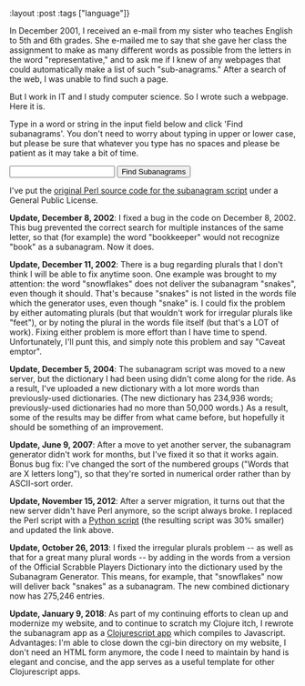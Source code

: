:layout :post
:tags  ["language"]}

In December 2001, I received an e-mail from my sister who teaches English to
5th and 6th grades. She e-mailed me to say that she gave her class the
assignment to make as many different words as possible from the letters in the
word "representative," and to ask me if I knew of any webpages that could
automatically make a list of such "sub-anagrams." After a search of the web,
I was unable to find such a page.

But I work in IT and I study computer science. So I wrote such a webpage. Here
it is.

Type in a word or string in the input field below and click 'Find
subanagrams'. You don't need to worry about typing in upper or lower case, but
please be sure that whatever you type has no spaces and please be patient as
it may take a bit of time.

<input id="subanagram-input" type="text"></input>
<button id="find-subanagrams">Find Subanagrams</button>
<p id="subanagram-results"></p>
<script type="text/javascript" src="http://www.szcz.org/js/subanagram.js"></script>

I've put the [original Perl source code for the subanagram script](https://gist.github.com/msszczep/4d5ed17d64c2da4fb676209b7dc4ca00) under a General Public
License.

**Update, December 8, 2002**: I fixed a bug in the code on December 8, 2002. This
bug prevented the correct search for multiple instances of the same letter, so
that (for example) the word "bookkeeper" would not recognize "book" as a
subanagram. Now it does.

**Update, December 11, 2002**: There is a bug regarding plurals that I don't think
I will be able to fix anytime soon. One example was brought to my attention:
the word "snowflakes" does not deliver the subanagram "snakes", even
though it should. That's because "snakes" is not listed in the words file
which the generator uses, even though "snake" is. I could fix the problem by
either automating plurals (but that wouldn't work for irregular plurals like
"feet"), or by noting the plural in the words file itself (but that's a LOT
of work). Fixing either problem is more effort than I have time to spend.
Unfortunately, I'll punt this, and simply note this problem and say "Caveat
emptor".

**Update, December 5, 2004**: The subanagram script was moved to a new server, but
the dictionary I had been using didn't come along for the ride. As a result,
I've uploaded a new dictionary with a lot more words than previously-used
dictionaries. (The new dictionary has 234,936 words; previously-used
dictionaries had no more than 50,000 words.) As a result, some of the results
may be differ from what came before, but hopefully it should be something of
an improvement.

**Update, June 9, 2007**: After a move to yet another server, the subanagram
generator didn't work for months, but I've fixed it so that it works again.
Bonus bug fix: I've changed the sort of the numbered groups ("Words that are
X letters long"), so that they're sorted in numerical order rather than by
ASCII-sort order.

**Update, November 15, 2012**: After a server migration, it turns out that the new
server didn't have Perl anymore, so the script always broke. I replaced the
Perl script with a [Python script](https://gist.github.com/msszczep/a4b1f9e92c4b260ba4162f9758476829) (the resulting script was 30% smaller) and updated the link above.

**Update, October 26, 2013**: I fixed the irregular plurals problem -- as well as
that for a great many plural words -- by adding in the words from a version of
the Official Scrabble Players Dictionary into the dictionary used by the
Subanagram Generator. This means, for example, that "snowflakes" now will
deliver back "snakes" as a subanagram. The new combined dictionary now has
275,246 entries.

**Update, January 9, 2018**: As part of my continuing efforts to clean up and
modernize my website, and to continue to scratch my Clojure itch, I rewrote the
subanagram app as a [Clojurescript app](https://github.com/msszczep/subanagram-cljs)
which compiles to Javascript.  Advantages: I'm able to close down the cgi-bin
directory on my website, I don't need an HTML form anymore, the code I need to
maintain by hand is elegant and concise, and the app serves as a useful template
for other Clojurescript apps.
